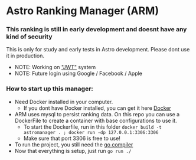 # Astro Ranking Manager (ARM)

### This ranking is still in early development and doesnt have any kind of security
This is only for study and early tests in Astro development.
Please dont use it in production.
* NOTE: Working on ["JWT"](https://jwt.io/) system
* NOTE: Future login using Google / Facebook / Apple

### How to start up this manager:
- Need Docker installed in your computer. 
    - If you dont have Docker installed, you can get it here [Docker](https://www.docker.com/products/docker-desktop/)
- ARM uses mysql to persist ranking data. On this repo you can use a DockerFile to create a container with base configurations to use it.
    - To start the Dockerfile, run in this folder ```docker build -t astromanager . ; docker run -dp 127.0.0.1:3306:3306```
    - Make sure that port 3306 is free to use!
- To run the project, you still need the [go compiler](https://go.dev/learn/)
- Now that everything is setup, just run ```go run ./```
